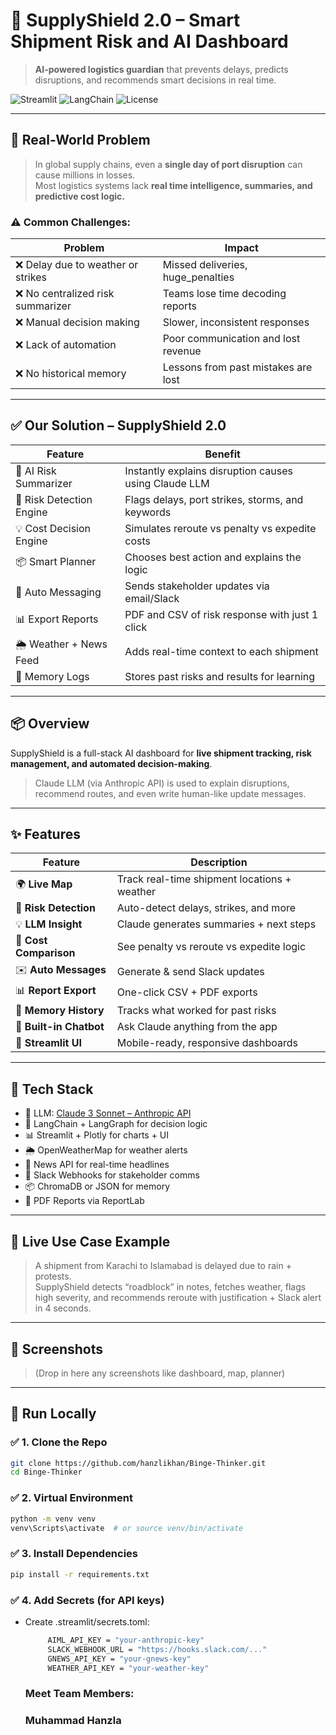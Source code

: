 # 🚚 SupplyShield 2.0 – Smart Shipment Risk and AI Dashboard

> **AI-powered logistics guardian** that prevents delays, predicts disruptions, and recommends smart decisions in real time.

![Streamlit](https://img.shields.io/badge/built%20with-Streamlit-orange?logo=streamlit)
![LangChain](https://img.shields.io/badge/langchain-enabled-blueviolet?logo=python)
![License](https://img.shields.io/badge/license-MIT-green)

---

## 🧩 Real-World Problem

> In global supply chains, even a **single day of port disruption** can cause millions in losses.  
> Most logistics systems lack **real time intelligence, summaries, and predictive cost logic.**

### ⚠️ Common Challenges:

| Problem | Impact |
|--------|--------|
| ❌ Delay due to weather or strikes | Missed deliveries, huge_penalties |
| ❌ No centralized risk summarizer | Teams lose time decoding reports |
| ❌ Manual decision making | Slower, inconsistent responses |
| ❌ Lack of automation | Poor communication and lost revenue |
| ❌ No historical memory | Lessons from past mistakes are lost |

---

## ✅ Our Solution – SupplyShield 2.0

| Feature | Benefit |
|--------|---------|
| 🤖 AI Risk Summarizer | Instantly explains disruption causes using Claude LLM |
| 🚨 Risk Detection Engine | Flags delays, port strikes, storms, and keywords |
| 💡 Cost Decision Engine | Simulates reroute vs penalty vs expedite costs |
| 📦 Smart Planner | Chooses best action and explains the logic |
| 💬 Auto Messaging | Sends stakeholder updates via email/Slack |
| 📊 Export Reports | PDF and CSV of risk response with just 1 click |
| 🌦 Weather + News Feed | Adds real-time context to each shipment |
| 📜 Memory Logs | Stores past risks and results for learning |

---

## 📦 Overview

SupplyShield is a full-stack AI dashboard for **live shipment tracking, risk management, and automated decision-making**.

> Claude LLM (via Anthropic API) is used to explain disruptions, recommend routes, and even write human-like update messages.

---

## ✨ Features

| Feature | Description |
|--------|-------------|
| 🌍 **Live Map** | Track real-time shipment locations + weather |
| 🚨 **Risk Detection** | Auto-detect delays, strikes, and more |
| 💡 **LLM Insight** | Claude generates summaries + next steps |
| 💸 **Cost Comparison** | See penalty vs reroute vs expedite logic |
| ✉️ **Auto Messages** | Generate & send Slack updates |
| 📊 **Report Export** | One-click CSV + PDF exports |
| 🧠 **Memory History** | Tracks what worked for past risks |
| 💬 **Built-in Chatbot** | Ask Claude anything from the app |
| 🔄 **Streamlit UI** | Mobile-ready, responsive dashboards |

---

## 🧪 Tech Stack

- 🧠 LLM: [Claude 3 Sonnet – Anthropic API](https://www.anthropic.com)
- 🧩 LangChain + LangGraph for decision logic
- 📊 Streamlit + Plotly for charts + UI
- 🌦️ OpenWeatherMap for weather alerts
- 📰 News API for real-time headlines
- 💬 Slack Webhooks for stakeholder comms
- 📦 ChromaDB or JSON for memory
- 📄 PDF Reports via ReportLab

---

## 🚨 Live Use Case Example

> A shipment from Karachi to Islamabad is delayed due to rain + protests.  
> SupplyShield detects “roadblock” in notes, fetches weather, flags high severity, and recommends reroute with justification + Slack alert in 4 seconds.

---

## 📸 Screenshots

> (Drop in here any screenshots like dashboard, map, planner)

---

## 🚀 Run Locally

### ✅ 1. Clone the Repo

```bash
git clone https://github.com/hanzlikhan/Binge-Thinker.git
cd Binge-Thinker
```

### ✅ 2. Virtual Environment
```bash
python -m venv venv
venv\Scripts\activate  # or source venv/bin/activate
```
### ✅ 3. Install Dependencies
```bash
pip install -r requirements.txt
```

### ✅ 4. Add Secrets (for API keys)
- Create .streamlit/secrets.toml:

  ``` bash
       AIML_API_KEY = "your-anthropic-key"
       SLACK_WEBHOOK_URL = "https://hooks.slack.com/..."
       GNEWS_API_KEY = "your-gnews-key"
       WEATHER_API_KEY = "your-weather-key"
  ```

  ### Meet Team Members:
  ### Muhammad Hanzla
  
